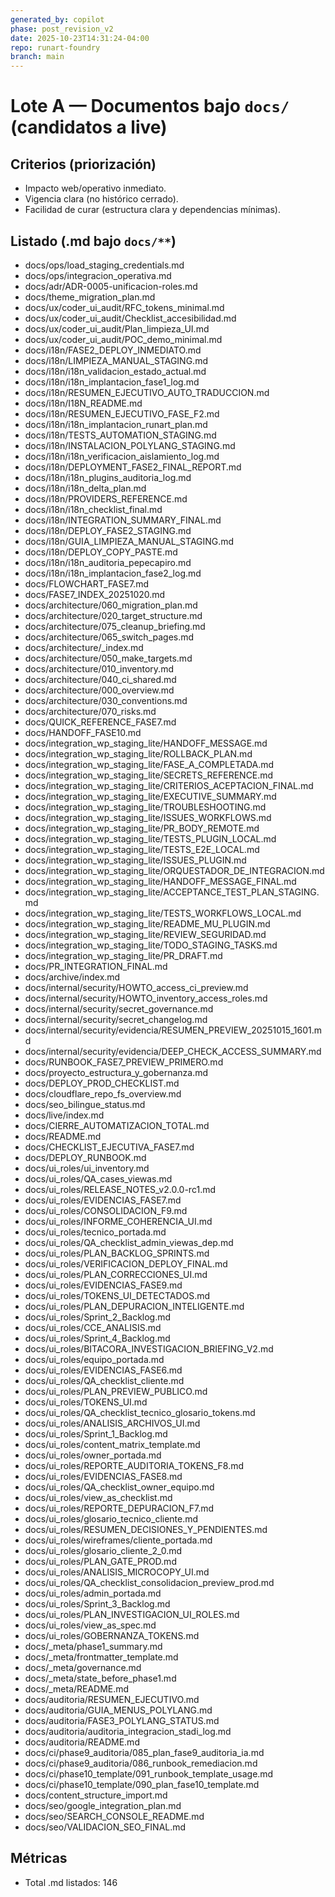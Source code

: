 ```yaml
---
generated_by: copilot
phase: post_revision_v2
date: 2025-10-23T14:31:24-04:00
repo: runart-foundry
branch: main
---
```


# Lote A — Documentos bajo `docs/` (candidatos a live)

## Criterios (priorización)
- Impacto web/operativo inmediato.
- Vigencia clara (no histórico cerrado).
- Facilidad de curar (estructura clara y dependencias mínimas).

## Listado (.md bajo `docs/**`)
- docs/ops/load_staging_credentials.md
- docs/ops/integracion_operativa.md
- docs/adr/ADR-0005-unificacion-roles.md
- docs/theme_migration_plan.md
- docs/ux/coder_ui_audit/RFC_tokens_minimal.md
- docs/ux/coder_ui_audit/Checklist_accesibilidad.md
- docs/ux/coder_ui_audit/Plan_limpieza_UI.md
- docs/ux/coder_ui_audit/POC_demo_minimal.md
- docs/i18n/FASE2_DEPLOY_INMEDIATO.md
- docs/i18n/LIMPIEZA_MANUAL_STAGING.md
- docs/i18n/i18n_validacion_estado_actual.md
- docs/i18n/i18n_implantacion_fase1_log.md
- docs/i18n/RESUMEN_EJECUTIVO_AUTO_TRADUCCION.md
- docs/i18n/I18N_README.md
- docs/i18n/RESUMEN_EJECUTIVO_FASE_F2.md
- docs/i18n/i18n_implantacion_runart_plan.md
- docs/i18n/TESTS_AUTOMATION_STAGING.md
- docs/i18n/INSTALACION_POLYLANG_STAGING.md
- docs/i18n/i18n_verificacion_aislamiento_log.md
- docs/i18n/DEPLOYMENT_FASE2_FINAL_REPORT.md
- docs/i18n/i18n_plugins_auditoria_log.md
- docs/i18n/i18n_delta_plan.md
- docs/i18n/PROVIDERS_REFERENCE.md
- docs/i18n/i18n_checklist_final.md
- docs/i18n/INTEGRATION_SUMMARY_FINAL.md
- docs/i18n/DEPLOY_FASE2_STAGING.md
- docs/i18n/GUIA_LIMPIEZA_MANUAL_STAGING.md
- docs/i18n/DEPLOY_COPY_PASTE.md
- docs/i18n/i18n_auditoria_pepecapiro.md
- docs/i18n/i18n_implantacion_fase2_log.md
- docs/FLOWCHART_FASE7.md
- docs/FASE7_INDEX_20251020.md
- docs/architecture/060_migration_plan.md
- docs/architecture/020_target_structure.md
- docs/architecture/075_cleanup_briefing.md
- docs/architecture/065_switch_pages.md
- docs/architecture/_index.md
- docs/architecture/050_make_targets.md
- docs/architecture/010_inventory.md
- docs/architecture/040_ci_shared.md
- docs/architecture/000_overview.md
- docs/architecture/030_conventions.md
- docs/architecture/070_risks.md
- docs/QUICK_REFERENCE_FASE7.md
- docs/HANDOFF_FASE10.md
- docs/integration_wp_staging_lite/HANDOFF_MESSAGE.md
- docs/integration_wp_staging_lite/ROLLBACK_PLAN.md
- docs/integration_wp_staging_lite/FASE_A_COMPLETADA.md
- docs/integration_wp_staging_lite/SECRETS_REFERENCE.md
- docs/integration_wp_staging_lite/CRITERIOS_ACEPTACION_FINAL.md
- docs/integration_wp_staging_lite/EXECUTIVE_SUMMARY.md
- docs/integration_wp_staging_lite/TROUBLESHOOTING.md
- docs/integration_wp_staging_lite/ISSUES_WORKFLOWS.md
- docs/integration_wp_staging_lite/PR_BODY_REMOTE.md
- docs/integration_wp_staging_lite/TESTS_PLUGIN_LOCAL.md
- docs/integration_wp_staging_lite/TESTS_E2E_LOCAL.md
- docs/integration_wp_staging_lite/ISSUES_PLUGIN.md
- docs/integration_wp_staging_lite/ORQUESTADOR_DE_INTEGRACION.md
- docs/integration_wp_staging_lite/HANDOFF_MESSAGE_FINAL.md
- docs/integration_wp_staging_lite/ACCEPTANCE_TEST_PLAN_STAGING.md
- docs/integration_wp_staging_lite/TESTS_WORKFLOWS_LOCAL.md
- docs/integration_wp_staging_lite/README_MU_PLUGIN.md
- docs/integration_wp_staging_lite/REVIEW_SEGURIDAD.md
- docs/integration_wp_staging_lite/TODO_STAGING_TASKS.md
- docs/integration_wp_staging_lite/PR_DRAFT.md
- docs/PR_INTEGRATION_FINAL.md
- docs/archive/index.md
- docs/internal/security/HOWTO_access_ci_preview.md
- docs/internal/security/HOWTO_inventory_access_roles.md
- docs/internal/security/secret_governance.md
- docs/internal/security/secret_changelog.md
- docs/internal/security/evidencia/RESUMEN_PREVIEW_20251015_1601.md
- docs/internal/security/evidencia/DEEP_CHECK_ACCESS_SUMMARY.md
- docs/RUNBOOK_FASE7_PREVIEW_PRIMERO.md
- docs/proyecto_estructura_y_gobernanza.md
- docs/DEPLOY_PROD_CHECKLIST.md
- docs/cloudflare_repo_fs_overview.md
- docs/seo_bilingue_status.md
- docs/live/index.md
- docs/CIERRE_AUTOMATIZACION_TOTAL.md
- docs/README.md
- docs/CHECKLIST_EJECUTIVA_FASE7.md
- docs/DEPLOY_RUNBOOK.md
- docs/ui_roles/ui_inventory.md
- docs/ui_roles/QA_cases_viewas.md
- docs/ui_roles/RELEASE_NOTES_v2.0.0-rc1.md
- docs/ui_roles/EVIDENCIAS_FASE7.md
- docs/ui_roles/CONSOLIDACION_F9.md
- docs/ui_roles/INFORME_COHERENCIA_UI.md
- docs/ui_roles/tecnico_portada.md
- docs/ui_roles/QA_checklist_admin_viewas_dep.md
- docs/ui_roles/PLAN_BACKLOG_SPRINTS.md
- docs/ui_roles/VERIFICACION_DEPLOY_FINAL.md
- docs/ui_roles/PLAN_CORRECCIONES_UI.md
- docs/ui_roles/EVIDENCIAS_FASE9.md
- docs/ui_roles/TOKENS_UI_DETECTADOS.md
- docs/ui_roles/PLAN_DEPURACION_INTELIGENTE.md
- docs/ui_roles/Sprint_2_Backlog.md
- docs/ui_roles/CCE_ANALISIS.md
- docs/ui_roles/Sprint_4_Backlog.md
- docs/ui_roles/BITACORA_INVESTIGACION_BRIEFING_V2.md
- docs/ui_roles/equipo_portada.md
- docs/ui_roles/EVIDENCIAS_FASE6.md
- docs/ui_roles/QA_checklist_cliente.md
- docs/ui_roles/PLAN_PREVIEW_PUBLICO.md
- docs/ui_roles/TOKENS_UI.md
- docs/ui_roles/QA_checklist_tecnico_glosario_tokens.md
- docs/ui_roles/ANALISIS_ARCHIVOS_UI.md
- docs/ui_roles/Sprint_1_Backlog.md
- docs/ui_roles/content_matrix_template.md
- docs/ui_roles/owner_portada.md
- docs/ui_roles/REPORTE_AUDITORIA_TOKENS_F8.md
- docs/ui_roles/EVIDENCIAS_FASE8.md
- docs/ui_roles/QA_checklist_owner_equipo.md
- docs/ui_roles/view_as_checklist.md
- docs/ui_roles/REPORTE_DEPURACION_F7.md
- docs/ui_roles/glosario_tecnico_cliente.md
- docs/ui_roles/RESUMEN_DECISIONES_Y_PENDIENTES.md
- docs/ui_roles/wireframes/cliente_portada.md
- docs/ui_roles/glosario_cliente_2_0.md
- docs/ui_roles/PLAN_GATE_PROD.md
- docs/ui_roles/ANALISIS_MICROCOPY_UI.md
- docs/ui_roles/QA_checklist_consolidacion_preview_prod.md
- docs/ui_roles/admin_portada.md
- docs/ui_roles/Sprint_3_Backlog.md
- docs/ui_roles/PLAN_INVESTIGACION_UI_ROLES.md
- docs/ui_roles/view_as_spec.md
- docs/ui_roles/GOBERNANZA_TOKENS.md
- docs/_meta/phase1_summary.md
- docs/_meta/frontmatter_template.md
- docs/_meta/governance.md
- docs/_meta/state_before_phase1.md
- docs/_meta/README.md
- docs/auditoria/RESUMEN_EJECUTIVO.md
- docs/auditoria/GUIA_MENUS_POLYLANG.md
- docs/auditoria/FASE3_POLYLANG_STATUS.md
- docs/auditoria/auditoria_integracion_stadi_log.md
- docs/auditoria/README.md
- docs/ci/phase9_auditoria/085_plan_fase9_auditoria_ia.md
- docs/ci/phase9_auditoria/086_runbook_remediacion.md
- docs/ci/phase10_template/091_runbook_template_usage.md
- docs/ci/phase10_template/090_plan_fase10_template.md
- docs/content_structure_import.md
- docs/seo/google_integration_plan.md
- docs/seo/SEARCH_CONSOLE_README.md
- docs/seo/VALIDACION_SEO_FINAL.md

## Métricas
- Total .md listados: 146
